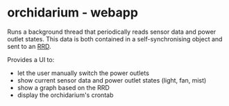 orchidarium - webapp
====================

Runs a background thread that periodically reads sensor data and power outlet states. This data is both contained in a self-synchronising object and sent to an [RRD](http://oss.oetiker.ch/rrdtool/).

Provides a UI to:
* let the user manually switch the power outlets
* show current sensor data and power outlet states (light, fan, mist)
* show a graph based on the RRD
* display the orchidarium's crontab

